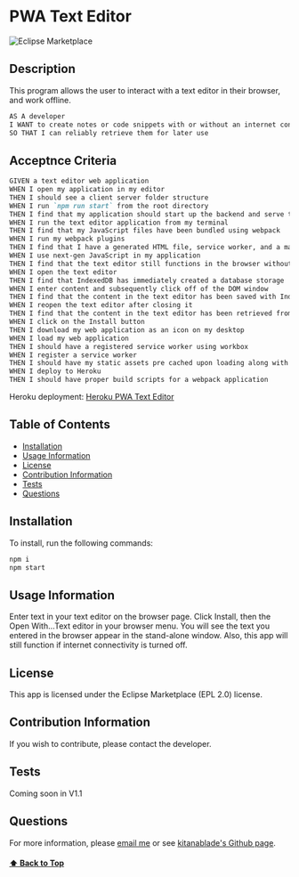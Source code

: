 # PWA Text Editor

![Eclipse Marketplace](https://img.shields.io/eclipse-marketplace/l/notepad4e?color=red)
## Description 
This program allows the user to interact with a text editor in their browser, and work offline.

```md
AS A developer
I WANT to create notes or code snippets with or without an internet connection
SO THAT I can reliably retrieve them for later use
```

## Acceptnce Criteria
```md
GIVEN a text editor web application
WHEN I open my application in my editor
THEN I should see a client server folder structure
WHEN I run `npm run start` from the root directory
THEN I find that my application should start up the backend and serve the client
WHEN I run the text editor application from my terminal
THEN I find that my JavaScript files have been bundled using webpack
WHEN I run my webpack plugins
THEN I find that I have a generated HTML file, service worker, and a manifest file
WHEN I use next-gen JavaScript in my application
THEN I find that the text editor still functions in the browser without errors
WHEN I open the text editor
THEN I find that IndexedDB has immediately created a database storage
WHEN I enter content and subsequently click off of the DOM window
THEN I find that the content in the text editor has been saved with IndexedDB
WHEN I reopen the text editor after closing it
THEN I find that the content in the text editor has been retrieved from our IndexedDB
WHEN I click on the Install button
THEN I download my web application as an icon on my desktop
WHEN I load my web application
THEN I should have a registered service worker using workbox
WHEN I register a service worker
THEN I should have my static assets pre cached upon loading along with subsequent pages and static assets
WHEN I deploy to Heroku
THEN I should have proper build scripts for a webpack application
```
Heroku deployment:
[Heroku PWA Text Editor](https://shielded-tundra-54243.herokuapp.com/)

## Table of Contents
* [Installation](#installation)
* [Usage Information](#usage-information)
* [License](#license)
* [Contribution Information](#contribution-information)
* [Tests](#tests)
* [Questions](#questions)
## Installation 
To install, run the following commands:
```bash
npm i
npm start
```
## Usage Information
Enter text in your text editor on the browser page. Click Install, then the Open With...Text editor in your browser menu. You will see the text you entered in the browser appear in the stand-alone window. Also, this app will still function if internet connectivity is turned off.
## License
This app is licensed under the Eclipse Marketplace (EPL 2.0) license.
## Contribution Information
If you wish to contribute, please contact the developer.
## Tests
Coming soon in V1.1
## Questions 
For more information, please [email me](mailto:kit@yahoo.com) or see [kitanablade's Github page](https://github.com/kitanablade).
#### [⬆️ Back to Top](#description)